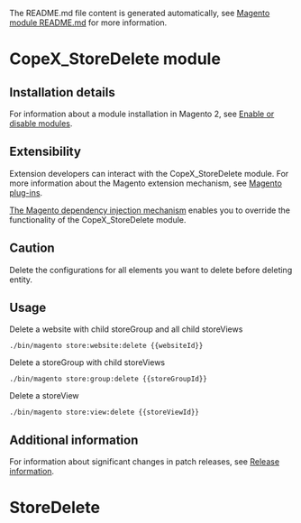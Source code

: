 The README.md file content is generated automatically, see [Magento module README.md](https://github.com/magento/devdocs/wiki/Magento-module-README.md) for more information.

# CopeX_StoreDelete module



## Installation details

For information about a module installation in Magento 2, see [Enable or disable modules](https://devdocs.magento.com/guides/v2.4/install-gde/install/cli/install-cli-subcommands-enable.html).

## Extensibility

Extension developers can interact with the CopeX_StoreDelete module. For more information about the Magento extension mechanism, see [Magento plug-ins](https://devdocs.magento.com/guides/v2.4/extension-dev-guide/plugins.html).

[The Magento dependency injection mechanism](https://devdocs.magento.com/guides/v2.4/extension-dev-guide/depend-inj.html) enables you to override the functionality of the CopeX_StoreDelete module.

## Caution
Delete the configurations for all elements you want to delete before deleting entity.

## Usage
Delete a website with child storeGroup and all child storeViews

`./bin/magento store:website:delete {{websiteId}}`

Delete a storeGroup with child storeViews

`./bin/magento store:group:delete {{storeGroupId}}`

Delete a storeView

`./bin/magento store:view:delete {{storeViewId}}`

## Additional information

For information about significant changes in patch releases, see [Release information](https://devdocs.magento.com/guides/v2.4/release-notes/bk-release-notes.html).
# StoreDelete
